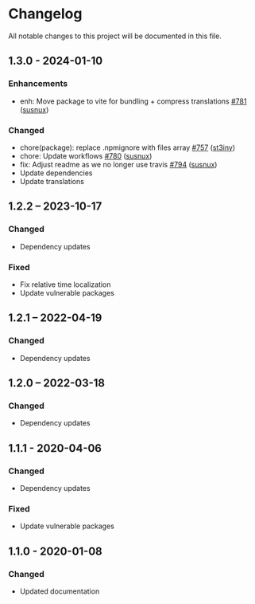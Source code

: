 # Changelog

All notable changes to this project will be documented in this file.

## 1.3.0 - 2024-01-10
### Enhancements
* enh: Move package to vite for bundling + compress translations [#781](https://github.com/nextcloud-libraries/nextcloud-moment/pull/781) \([susnux](https://github.com/susnux)\)

### Changed
* chore(package): replace .npmignore with files array [#757](https://github.com/nextcloud-libraries/nextcloud-moment/pull/757) \([st3iny](https://github.com/st3iny)\)
* chore: Update workflows [#780](https://github.com/nextcloud-libraries/nextcloud-moment/pull/780) \([susnux](https://github.com/susnux)\)
* fix: Adjust readme as we no longer use travis [#794](https://github.com/nextcloud-libraries/nextcloud-moment/pull/794) \([susnux](https://github.com/susnux)\)
* Update dependencies
* Update translations

## 1.2.2 – 2023-10-17
### Changed
- Dependency updates
### Fixed
- Fix relative time localization
- Update vulnerable packages

## 1.2.1 – 2022-04-19
### Changed
- Dependency updates

## 1.2.0 – 2022-03-18
### Changed
- Dependency updates

## 1.1.1 - 2020-04-06
### Changed
- Dependency updates
### Fixed
- Update vulnerable packages

## 1.1.0 - 2020-01-08
### Changed
- Updated documentation
